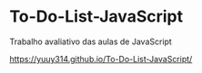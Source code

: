 # To-Do-List-JavaScript
Trabalho avaliativo das aulas de JavaScript

https://yuuy314.github.io/To-Do-List-JavaScript/
